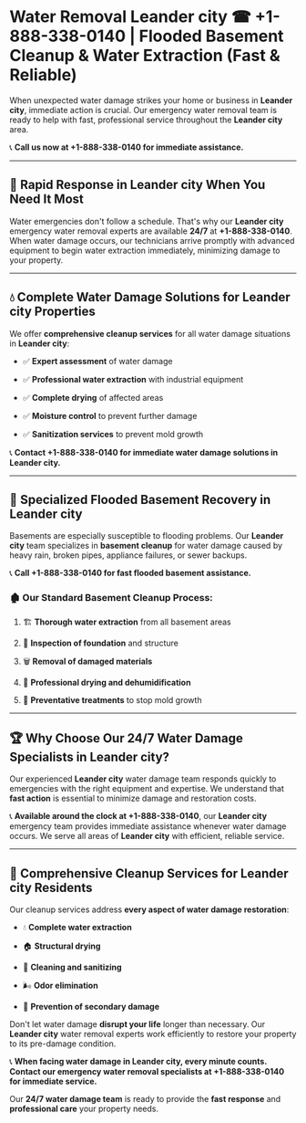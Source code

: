 # Water Removal Leander city ☎ +1-888-338-0140 | Flooded Basement Cleanup & Water Extraction (Fast & Reliable)

When unexpected water damage strikes your home or business in **Leander city**, immediate action is crucial. Our emergency water removal team is ready to help with fast, professional service throughout the **Leander city** area. 

📞 **Call us now at +1-888-338-0140 for immediate assistance.**
---
## 🚀 Rapid Response in Leander city When You Need It Most
Water emergencies don't follow a schedule. That's why our **Leander city** emergency water removal experts are available **24/7** at **+1-888-338-0140**. When water damage occurs, our technicians arrive promptly with advanced equipment to begin water extraction immediately, minimizing damage to your property.
---
## 💧 Complete Water Damage Solutions for Leander city Properties
We offer **comprehensive cleanup services** for all water damage situations in **Leander city**:
- ✅ **Expert assessment** of water damage  
- ✅ **Professional water extraction** with industrial equipment  
- ✅ **Complete drying** of affected areas  
- ✅ **Moisture control** to prevent further damage  
- ✅ **Sanitization services** to prevent mold growth  
📞 **Contact +1-888-338-0140 for immediate water damage solutions in Leander city.**
---
## 🌊 Specialized Flooded Basement Recovery in Leander city
Basements are especially susceptible to flooding problems. Our **Leander city** team specializes in **basement cleanup** for water damage caused by heavy rain, broken pipes, appliance failures, or sewer backups. 
📞 **Call +1-888-338-0140 for fast flooded basement assistance.**
### 🏚️ Our Standard Basement Cleanup Process:
1. 🏗️ **Thorough water extraction** from all basement areas  
2. 🔎 **Inspection of foundation** and structure  
3. 🗑️ **Removal of damaged materials**  
4. 💨 **Professional drying and dehumidification**  
5. 🚫 **Preventative treatments** to stop mold growth  
---
## 🏆 Why Choose Our 24/7 Water Damage Specialists in Leander city?
Our experienced **Leander city** water damage team responds quickly to emergencies with the right equipment and expertise. We understand that **fast action** is essential to minimize damage and restoration costs.
📞 **Available around the clock at +1-888-338-0140**, our **Leander city** emergency team provides immediate assistance whenever water damage occurs. We serve all areas of **Leander city** with efficient, reliable service.
---
## 🧹 Comprehensive Cleanup Services for Leander city Residents
Our cleanup services address **every aspect of water damage restoration**:
- 💧 **Complete water extraction**  
- 🏠 **Structural drying**  
- 🧼 **Cleaning and sanitizing**  
- 🌬️ **Odor elimination**  
- 🚫 **Prevention of secondary damage**  
Don't let water damage **disrupt your life** longer than necessary. Our **Leander city** water removal experts work efficiently to restore your property to its pre-damage condition.
📞 **When facing water damage in Leander city, every minute counts. Contact our emergency water removal specialists at +1-888-338-0140 for immediate service.**
Our **24/7 water damage team** is ready to provide the **fast response** and **professional care** your property needs.
